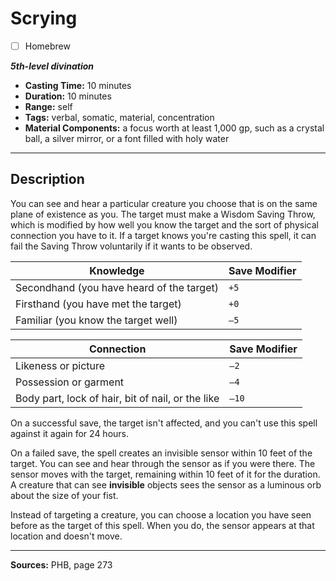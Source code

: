 # Scrying
- [ ] Homebrew

***5th-level divination***
- **Casting Time:** 10 minutes
- **Duration:** 10 minutes
- **Range:** self
- **Tags:** verbal, somatic, material, concentration
- **Material Components:** a focus worth at least 1,000 gp, such as a crystal ball, a silver mirror, or a font filled with holy water

---

## Description
You can see and hear a particular creature you choose that is on the same plane of existence as you.
The target must make a Wisdom Saving Throw, which is modified by how well you know the target and the sort of physical connection you have to it.
If a target knows you're casting this spell, it can fail the Saving Throw voluntarily if it wants to be observed.

| Knowledge                                 | Save Modifier |
|-------------------------------------------|---------------|
| Secondhand (you have heard of the target) | `+5`          |
| Firsthand (you have met the target)       | `+0`          |
| Familiar (you know the target well)       | `–5`          |

| Connection                                        | Save Modifier |
|---------------------------------------------------|---------------|
| Likeness or picture                               | `–2`          |
| Possession or garment                             | `–4`          |
| Body part, lock of hair, bit of nail, or the like | `–10`         |

On a successful save, the target isn't affected, and you can't use this spell against it again for 24 hours.

On a failed save, the spell creates an invisible sensor within 10 feet of the target.
You can see and hear through the sensor as if you were there.
The sensor moves with the target, remaining within 10 feet of it for the duration.
A creature that can see **invisible** objects sees the sensor as a luminous orb about the size of your fist.

Instead of targeting a creature, you can choose a location you have seen before as the target of this spell.
When you do, the sensor appears at that location and doesn't move.

---

**Sources:** PHB, page 273
